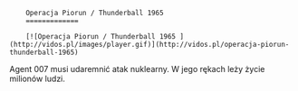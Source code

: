 
        Operacja Piorun / Thunderball 1965 
        =============
        
        [![Operacja Piorun / Thunderball 1965 ](http://vidos.pl/images/player.gif)](http://vidos.pl/operacja-piorun-thunderball-1965)
        
        
 Agent 007 musi udaremnić atak nuklearny. W jego rękach leży życie milionów ludzi.
    